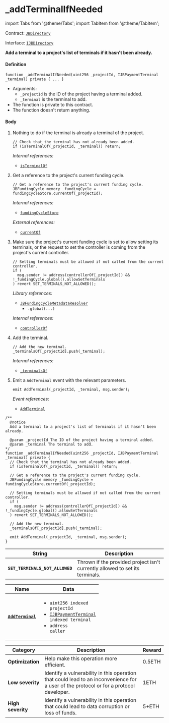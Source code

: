 # _addTerminalIfNeeded

import Tabs from '@theme/Tabs';
import TabItem from '@theme/TabItem';

Contract: [`JBDirectory`](/dev/api/contracts/jbdirectory/README.md)​‌

Interface: [`IJBDirectory`](/dev/api/interfaces/ijbdirectory.md)

<Tabs>
<TabItem value="Step by step" label="Step by step">

**Add a terminal to a project's list of terminals if it hasn't been already.**

#### Definition


```
function _addTerminalIfNeeded(uint256 _projectId, IJBPaymentTerminal _terminal) private { ... }
```
* Arguments:
  * `_projectId` is the ID of the project having a terminal added.
  * `_terminal` is the terminal to add.
* The function is private to this contract.
* The function doesn't return anything.

#### Body
1.  Nothing to do if the terminal is already a terminal of the project.
    ```
    // Check that the terminal has not already been added.
    if (isTerminalOf(_projectId, _terminal)) return;
    ```

    _Internal references:_

    * [`isTerminalOf`](/dev/api/contracts/jbdirectory/read/isterminalof.md)

2.  Get a reference to the project's current funding cycle.

    ```
    // Get a reference to the project's current funding cycle.
    JBFundingCycle memory _fundingCycle = fundingCycleStore.currentOf(_projectId);
    ```

    _Internal references:_

    * [`fundingCycleStore`](/dev/api/contracts/jbdirectory/properties/fundingcyclestore.md)

    _External references:_

    * [`currentOf`](/dev/api/contracts/jbfundingcyclestore/read/currentof.md)

3.  Make sure the project's current funding cycle is set to allow setting its terminals, or the request to set the controller is coming from the project's current controller.

    ```
    // Setting terminals must be allowed if not called from the current controller.
    if (
      msg.sender != address(controllerOf[_projectId]) && !_fundingCycle.global().allowSetTerminals
    ) revert SET_TERMINALS_NOT_ALLOWED();
    ```

    _Library references:_

    * [`JBFundingCycleMetadataResolver`](/dev/api/libraries/jbfundingcyclemetadataresolver.md)
      * `.global(...)`

    _Internal references:_

    * [`controllerOf`](/dev/api/contracts/jbdirectory/properties/controllerof.md)

4.  Add the terminal.
    ```
    // Add the new terminal.
    _terminalsOf[_projectId].push(_terminal);
    ```

    _Internal references:_

    * [`_terminalsOf`](/dev/api/contracts/jbdirectory/properties/-_terminalsof.md)
5.  Emit a `AddTerminal` event with the relevant parameters.

    ```
    emit AddTerminal(_projectId, _terminal, msg.sender);
    ```

    _Event references:_

    * [`AddTerminal`](/dev/api/contracts/jbdirectory/events/addterminal.md)

</TabItem>

<TabItem value="Code" label="Code">

```
/**
  @notice
  Add a terminal to a project's list of terminals if it hasn't been already.

  @param _projectId The ID of the project having a terminal added.
  @param _terminal The terminal to add.
*/
function _addTerminalIfNeeded(uint256 _projectId, IJBPaymentTerminal _terminal) private {
  // Check that the terminal has not already been added.
  if (isTerminalOf(_projectId, _terminal)) return;

  // Get a reference to the project's current funding cycle.
  JBFundingCycle memory _fundingCycle = fundingCycleStore.currentOf(_projectId);

  // Setting terminals must be allowed if not called from the current controller.
  if (
    msg.sender != address(controllerOf[_projectId]) && !_fundingCycle.global().allowSetTerminals
  ) revert SET_TERMINALS_NOT_ALLOWED();

  // Add the new terminal.
  _terminalsOf[_projectId].push(_terminal);

  emit AddTerminal(_projectId, _terminal, msg.sender);
}
```

</TabItem>
<TabItem value="Errors" label="Errors">

| String                            | Description                                                      |
| --------------------------------- | ---------------------------------------------------------------- |
| **`SET_TERMINALS_NOT_ALLOWED`**          | Thrown if the provided project isn't currently allowed to set its terminals.                |

</TabItem>

<TabItem value="Events" label="Events">

| Name                                          | Data                                                                                                                                                                                                        |
| --------------------------------------------- | ----------------------------------------------------------------------------------------------------------------------------------------------------------------------------------------------------------- |
| [**`AddTerminal`**](/dev/api/contracts/jbdirectory/events/addterminal.md) | <ul><li><code>uint256 indexed projectId</code></li><li><code><a href="/dev/api/interfaces/ijbpaymentterminal">IJBPaymentTerminal</a> indexed terminal</code></li><li><code>address caller</code></li></ul> |

</TabItem>

<TabItem value="Bug bounty" label="Bug bounty">

| Category          | Description                                                                                                                            | Reward |
| ----------------- | -------------------------------------------------------------------------------------------------------------------------------------- | ------ |
| **Optimization**  | Help make this operation more efficient.                                                                                               | 0.5ETH |
| **Low severity**  | Identify a vulnerability in this operation that could lead to an inconvenience for a user of the protocol or for a protocol developer. | 1ETH   |
| **High severity** | Identify a vulnerability in this operation that could lead to data corruption or loss of funds.                                        | 5+ETH  |

</TabItem>
</Tabs>
